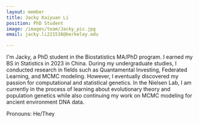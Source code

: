 ```yaml
---
layout: member
title: Jacky Kaiyuan Li
position: PhD Student
image: /images/team/Jacky_pic.jpg
email: jacky.li221536@berkeley.edu

---
```


I'm Jacky, a PhD student in the Biostatistics MA/PhD program. I earned my BS in Statistics in 2023 in China. During my undergraduate studies, I conducted research in fields such as Quantamental Investing, Federated Learning, and MCMC modeling. However, I eventually discovered my passion for computational and statistical genetics. In the Nielsen Lab, I am currently in the process of learning about evolutionary theory and population genetics while also continuing my work on MCMC modeling for ancient environment DNA data.

Pronouns: He/They
